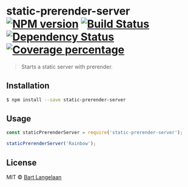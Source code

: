 # static-prerender-server [![NPM version][npm-image]][npm-url] [![Build Status][travis-image]][travis-url] [![Dependency Status][daviddm-image]][daviddm-url] [![Coverage percentage][coveralls-image]][coveralls-url]
> Starts a static server with prerender.

## Installation

```sh
$ npm install --save static-prerender-server
```

## Usage

```js
const staticPrerenderServer = require('static-prerender-server');

staticPrerenderServer('Rainbow');
```
## License

MIT © [Bart Langelaan](http://bart.ninja)


[npm-image]: https://badge.fury.io/js/static-prerender-server.svg
[npm-url]: https://npmjs.org/package/static-prerender-server
[travis-image]: https://travis-ci.org/bartlangelaan/static-prerender-server.svg?branch=master
[travis-url]: https://travis-ci.org/bartlangelaan/static-prerender-server
[daviddm-image]: https://david-dm.org/bartlangelaan/static-prerender-server.svg?theme=shields.io
[daviddm-url]: https://david-dm.org/bartlangelaan/static-prerender-server
[coveralls-image]: https://coveralls.io/repos/bartlangelaan/static-prerender-server/badge.svg
[coveralls-url]: https://coveralls.io/r/bartlangelaan/static-prerender-server
